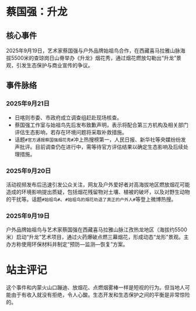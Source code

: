 # 蔡国强：升龙

## 核心事件

2025年9月19日，艺术家蔡国强与户外品牌始祖鸟合作，在西藏喜马拉雅山脉海拔5500米的查琼岗日山脊举办《升龙》烟花秀，通过烟花燃放勾勒出“升龙”景观，引发生态保护与商业宣传的争议。

## 事件脉络

### 2025年9月21日  
- 日喀则市委、市政府成立调查组赶赴现场核查。  
- 蔡国强工作室与始祖鸟先后发布致歉声明，表示将配合第三方机构及相关部门评估生态影响，若存在环境问题将采取补救措施。  
- 话题`#官方通报蔡国强烟花秀#`冲上热搜榜第一，人民日报、新华社等央媒纷纷发声批评。目前调查仍在进行中，需等待官方评估结果以确定生态影响及后续处理措施。

### 2025年9月20日
活动视频发布后迅速引发公众关注，网友及户外爱好者对高海拔地区燃放烟花可能造成的环境影响提出质疑，包括烟花残留物对土壤、植被的破坏，以及对野生动物的干扰等。话题`#始祖鸟#`、`#始祖鸟的烟花劝退了真正的户外人#`等登上微博热搜。

### 2025年9月19日
户外品牌始祖鸟与艺术家蔡国强在西藏喜马拉雅山脉江孜热龙地区（海拔约5500米）启动“升龙”艺术项目，通过火药爆破点燃三幕烟花，形成动态“龙形”景观。主办方称使用环保材料并制定“预防—监测—恢复”方案。

# 站主评记

这个事件和内蒙火山口蹦迪、放烟花、点燃烟雾棒一样是短视的行为。但当地人可能由于有收入就没有拒绝，令人心酸。生态开发和生态保护之间的平衡是非常惊险的。
